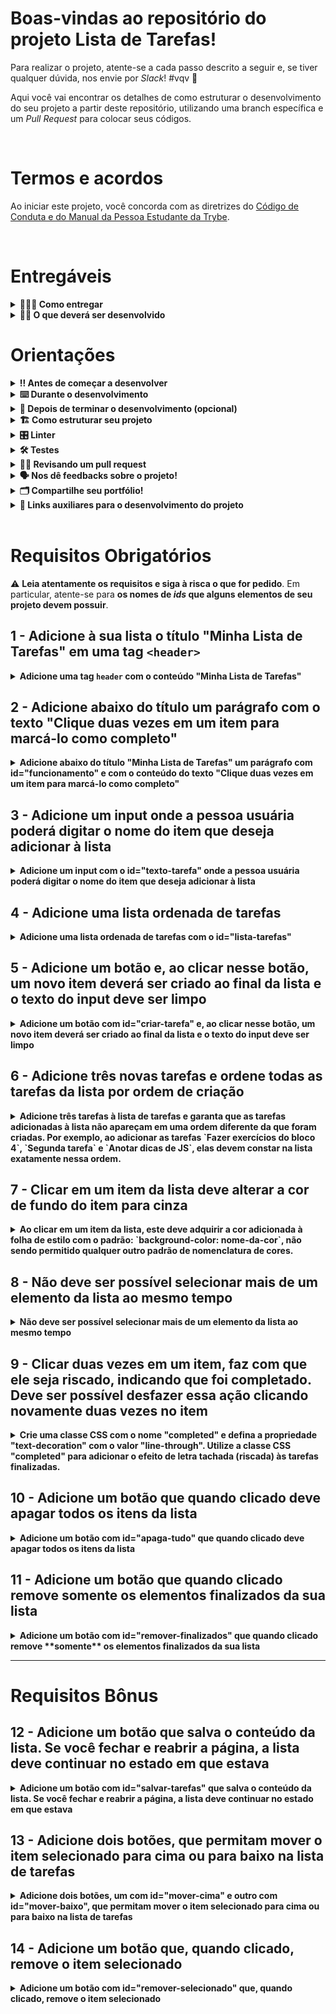 # Boas-vindas ao repositório do projeto Lista de Tarefas!

Para realizar o projeto, atente-se a cada passo descrito a seguir e, se tiver qualquer dúvida, nos envie por _Slack_! #vqv 🚀

Aqui você vai encontrar os detalhes de como estruturar o desenvolvimento do seu projeto a partir deste repositório, utilizando uma branch específica e um _Pull Request_ para colocar seus códigos.

</br>

# Termos e acordos

Ao iniciar este projeto, você concorda com as diretrizes do [Código de Conduta e do Manual da Pessoa Estudante da Trybe](https://app.betrybe.com/manual-estudante/codigo-de-etica-e-conduta).

</br>

# Entregáveis

<details>
<summary><strong>🤷🏽‍♀️ Como entregar</strong></summary><br />

  Para entregar o seu projeto você deverá criar um _Pull Request_ neste repositório.

  Lembre-se que você pode consultar nosso conteúdo sobre [Git & GitHub](https://app.betrybe.com/course/4d67f5b4-34a6-489f-a205-b6c7dc50fc16/) e nosso [Blog - Git & GitHub](https://blog.betrybe.com/tecnologia/git-e-github/) sempre que precisar!
</details>

<details>
  <summary><strong>👨‍💻 O que deverá ser desenvolvido</strong></summary><br />

  Você desenvolverá uma lista de tarefas usando `HTML`, `CSS` e `JavaScript`.

:bulb: **Veja o exemplo a seguir de como o projeto pode se parecer depois de pronto**

  ![exemplo de uma todo list](./todo-list-example.gif)

:rocket: Lembre-se que você pode ir além e deixar o projeto com a sua cara e impressionar todas as pessoas! :rocket:
</details>


# Orientações

<details>
  <summary><strong>‼️ Antes de começar a desenvolver</strong></summary><br />

  1. Clone o repositório

  - Use o comando: `git clone git@github.com:tryber/sd-031-a-project-todo-list.git`
  - Entre na pasta do repositório que você acabou de clonar:
    - `cd sd-031-a-project-todo-list`

  2. Instale as dependências

  - `npm install`

  3. Crie uma branch a partir da branch `master`

  - Verifique que você está na branch `master`
    - Exemplo: `git branch`
  - Se não estiver, mude para a branch `master`
    - Exemplo: `git checkout master`
  - Agora, crie uma branch onde você vai guardar os `commits` do seu projeto
    - Você deve criar uma branch no seguinte formato: `nome-de-usuario-nome-do-projeto`
    - Exemplo: `git checkout -b joaozinho-todo-list-project`

  4. Crie na raiz do projeto os arquivos que você precisará desenvolver:

  - Verifique que você está na raiz do projeto
    - Exemplo: `pwd` -> o retorno vai ser algo tipo _/Users/joaozinho/code/**sd-031-a-project-todo-list**_
  - Crie os arquivos index.html, style.css e script.js
    - Exemplo: `touch index.html style.css script.js`

  5. Adicione as mudanças ao _stage_ do Git e faça um `commit`

  - Verifique que as mudanças ainda não estão no _stage_
    - Exemplo: `git status` (devem aparecer listados os novos arquivos em vermelho)
  - Adicione o novo arquivo ao _stage_ do Git
    - Exemplo:
      - `git add .` (adicionando todas as mudanças - _que estavam em vermelho_ - ao stage do Git)
      - `git status` (devem aparecer listados os arquivos em verde)
  - Faça o `commit` inicial
    - Exemplo:
      - `git commit -m 'iniciando o projeto. VAMOS COM TUDO :rocket:'` (fazendo o primeiro commit)
      - `git status` (deve aparecer uma mensagem tipo _nothing to commit_ )

  6. Adicione a sua branch com o novo `commit` ao repositório remoto

  - Usando o exemplo anterior: `git push -u origin joaozinho-todo-list-project`

  7. Crie um novo `Pull Request` _(PR)_

  - Vá até a página de _Pull Requests_ do [repositório no GitHub](https://github.com/tryber/sd-031-a-project-todo-list/pulls)
  - Clique no botão verde _"New pull request"_
  - Clique na caixa de seleção _"Compare"_ e escolha a sua branch **com atenção**
  - Coloque um título para a sua _Pull Request_
    - Exemplo: _"Cria tela de busca"
  - Adicione uma descrição para o _Pull Request_, um título que o identifique, e clique no botão verde _"Create pull request"_. Crie da seguinte forma: `[JOAOZINHO] Projeto Lista de Tarefas`
  - **Não se preocupe em preencher mais nada por enquanto!**
  - Volte até a [página de _Pull Requests_ do repositório](https://github.com/tryber/sd-031-a-project-todo-list/pulls) e confira que o seu _Pull Request_ está criado

</details>

<details>
  <summary><strong>⌨️ Durante o desenvolvimento</strong></summary>

- Faça `commits` das alterações que você fizer no código regularmente

- Lembre-se de sempre após um (ou alguns) `commits` atualizar o repositório remoto

- Os comandos que você utilizará com mais frequência são:
    1. `git status` _(para verificar o que está em vermelho - fora do stage - e o que está em verde - no stage)_
    2. `git add` _(para adicionar arquivos ao stage do Git)_
    3. `git commit` _(para criar um commit com os arquivos que estão no stage do Git)_
    4. `git push -u origin nome-da-branch` _(para enviar o commit para o repositório remoto na primeira vez que fizer o `push` de uma nova branch)_
    5. `git push` _(para enviar o commit para o repositório remoto após o passo anterior)_

</details>

<details>
  <summary><strong>🤝 Depois de terminar o desenvolvimento (opcional)</strong></summary><br />

  Para sinalizar que o seu projeto está pronto para o _"Code Review"_, faça o seguinte:

- Vá até a página **DO SEU** _Pull Request_, adicione a label de _"code-review"_ e marque seus colegas:

  - No menu à direita, clique no _link_ **"Labels"** e escolha a _label_ **code-review**;

  - No menu à direita, clique no _link_ **"Assignees"** e escolha **o seu usuário**;

  - No menu à direita, clique no _link_ **"Reviewers"** e digite `students`, selecione o time `tryber/students-sd-031-a`.

  Caso tenha alguma dúvida, [aqui tem um video explicativo](https://vimeo.com/362189205).

</details>

<details>
  <summary><strong>🏗 Como estruturar seu projeto</strong></summary>
 </br>

  Os requisitos do seu projeto são avaliados automaticamente, sendo utilizada a resolução de tela de `1366 x 768` (1366 pixels de largura por 768 pixels de altura).

  :warning: **Atenção!!** :warning: 
- Desenvolva seu projeto usando a mesma resolução `1366 x 768`. Este [plugin](https://chrome.google.com/webstore/detail/window-resizer/kkelicaakdanhinjdeammmilcgefonfh?hl=en) do `Chrome` vai te ajudar a configurar a resolução;
- **Não utilize** imagens com um tamanho maior que _500Kb_;
- Utilize uma ferramenta como a [picresize](https://picresize.com/pt) para redimensionar as imagens.

O não cumprimento de um requisito, total ou parcialmente, impactará em sua avaliação.

</details>

<details>
<summary><strong>🎛 Linter</strong></summary><br />

Usaremos o [ESLint](https://eslint.org/) para fazer a análise estática do seu código, e o [Stylelint](https://stylelint.io/) para analisar o seu código CSS.

Este projeto já vem com as dependências relacionadas aos _linters_ configuradas no arquivo `package.json`.

Para rodá-los localmente no projeto, execute os comandos abaixo:
```bash
  npm run lint  
  npm run lint:styles
```
- O comando npm `run lint`, avalia se os arquivos com a extensão `JS` estão no padrão correto.
- O comando npm `run lint:styles` avalia se os arquivos com a extensão `CSS` estão no padrão correto.

Se as análises dos linters encontrarem problemas no seu código, tais problemas serão mostrados no seu terminal. Se não houver problema no seu código, nada será impresso no seu terminal.


Você pode também instalar o plugin do `ESLint` no `VSCode`. Para isso, basta fazer o download do [plugin](https://marketplace.visualstudio.com/items?itemName=dbaeumer.vscode-eslint) `ESLint` e instalá-lo.

⚠ **NESTE PROJETO O STYLELINT E ESLINT NÃO SERÃO AVALIADOS. VOCÊ PODE RODAR O TESTE LOCALMENTE E FAZER AS CORREÇÕES SE DESEJAR!** ⚠
</details>

<details>
  <summary><strong>🛠 Testes</strong></summary><br />

  [Cypress](https://www.cypress.io/) é uma ferramenta de teste de front-end desenvolvida para a web.
  Você pode rodar o cypress localmente para verificar se seus requisitos estão passando, para isso execute o um dos seguintes comandos:

  Para executar os testes apenas no terminal:

  ```bash
  npm test
  ```

  Para executar os testes e vê-los rodando em uma janela de navegador:

  ```bash
  npm run cypress:open
  ```

  **_ou_**

  ```bash
  npx cypress open
  ```

  Após executar um dos dois comandos acima, será aberta uma janela de navegador e então basta clicar no nome do arquivo de teste que quiser executar (project.spec.js).

  Você também pode assistir a [este](https://vimeo.com/539240375/a116a166b9) vídeo 😉🎙

  **Para rodar o cypress é preciso ter rodado o comando npm install anteriormente.**

- Caso a avaliação falhe com alguma mensagem de erro parecida com `[409:0326/130838.878602:FATAL:memory.cc(22)] Out of memory. size=4194304`, provavelmente as imagens que você está utilizando estão muito grandes. Tente redimensiona-las para um tamanho menor.

- Após criar o seu _Pull Request_ e fazer um _push_ da sua _branch_ para o repositório remoto, o avaliador automático será executado.

- Para verificar se a sua avaliação foi computada com sucesso, você pode verificar os **detalhes da execução do avaliador**:

  - Na página do seu _Pull Request_, acima do "botão de merge", procure por _**"Evaluator job"**_ e clique no link _**"Details"**_;

  - Na página que se abrirá, procure pela linha _**"Cypress evaluator step"**_ e clique nela;

  - Analise os resultados a partir da mensagem _**"(Run Starting)"**_;

  - Caso tenha dúvidas, consulte [este vídeo](https://vimeo.com/420861252) ou procure a monitoria.

:warning: **O avaliador automático não necessariamente avalia seu projeto na ordem em que os requisitos aparecem no readme. Isso acontece para deixar o processo de avaliação mais rápido. Então, não se assuste se isso acontecer, ok?**

- Você tem liberdade para adicionar novos comportamentos ao seu projeto, seja na forma de aperfeiçoamentos em requisitos propostos ou novas funcionalidades, **desde que tais comportamentos adicionais não conflitem com os requisitos propostos**. Em outras palavras, você pode fazer mais do que for pedido, mas nunca menos.

- Contudo, tenha em mente que **nada além do que for pedido nos requisitos será avaliado**. _Esta é uma oportunidade de você exercitar sua criatividade e experimentar com os conhecimentos adquiridos._

</details>

<details>
  <summary><strong>🕵🏿 Revisando um pull request</strong></summary><br />

  Use o conteúdo sobre [Code Review](https://app.betrybe.com/course/real-life-engineer/code-review) para te ajudar a revisar os _Pull Requests_.

</details>

<details>
  <summary><strong>🗣 Nos dê feedbacks sobre o projeto!</strong></summary><br />

Ao finalizar e submeter o projeto, não se esqueça de avaliar sua experiência preenchendo o formulário.
**Leva menos de 3 minutos!**

  Link: [Formulário de avaliação do projeto](https://be-trybe.typeform.com/to/ZTeR4IbH#cohort_hidden=CH31-A&template=betrybe/sd-0x-project-todo-list)

</details>

<details>
  <summary><strong>🗂 Compartilhe seu portfólio!</strong></summary><br />

  Você sabia que o LinkedIn é a principal rede social profissional e compartilhar o seu aprendizado lá é muito importante para quem deseja construir uma carreira de sucesso? Compartilhe esse projeto no seu LinkedIn, marque o perfil da Trybe (@trybe) e mostre para a sua rede toda a sua evolução.

</details>

<details>
  <summary><strong>🔗 Links auxiliares para o desenvolvimento
do projeto</strong></summary><br />

Como pessoa desenvolvedora é necessário realizar pesquisas e garimpar informações para auxiliar no entendimento de um determinado assunto. Assim, para solucionar os requisitos deste projeto é inevitável e **estimulado** que você pesquise nas mais variadas fontes (course, vídeos do course, google, YouTube, etc). </br>
</bre>
:warning: **ATENÇÃO!** :warning: Sempre tome o cuidado de utilizar _fontes confiáveis_ em suas pesquisas da Internet. Alguns exemplos:
  
  - [JavaScript.com](http://javascript.com/)

  - [W3Schools](https://www.w3schools.com/js/default.asp)

  - [MDN](https://developer.mozilla.org/pt-BR/docs/Web/JavaScript)

  - [StackOverflow](https://pt.stackoverflow.com/questions/tagged/javascript)

</details>

</br>

# Requisitos Obrigatórios

:warning: **Leia atentamente os requisitos e siga à risca o que for pedido**. Em particular, atente-se para **os nomes de _ids_ que alguns elementos de seu projeto devem possuir**.

## 1 - Adicione à sua lista o título "Minha Lista de Tarefas" em uma tag `<header>`

<details><summary><strong>Adicione uma tag <code>header</code> com o conteúdo "Minha Lista de Tarefas"</strong></summary><br />

**O que será testado:**

- A página deve possuir uma tag `header` com o conteúdo "Minha Lista de Tarefas".

</details>

## 2 - Adicione abaixo do título um parágrafo com o texto "Clique duas vezes em um item para marcá-lo como completo"

<details><summary><strong>Adicione abaixo do título "Minha Lista de Tarefas" um parágrafo com id="funcionamento" e com o conteúdo do texto "Clique duas vezes em um item para marcá-lo como completo"</strong></summary><br />

**O que será testado:**

- A página deve possuir  um elemento parágrafo com o ID `funcionamento`;
- O conteúdo do parágrafo deve ser `Clique duas vezes em um item para marcá-lo como completo`.

</details>

## 3 - Adicione um input onde a pessoa usuária poderá digitar o nome do item que deseja adicionar à lista

<details><summary><strong>Adicione um input com o id="texto-tarefa" onde a pessoa usuária poderá digitar o nome do item que deseja adicionar à lista</strong></summary><br />


**O que será testado:**

- A página deve possuir um elemento do tipo `input`;
- O elemento `input` deve possuir o ID `texto-tarefa`.

</details>

## 4 - Adicione uma lista ordenada de tarefas

<details><summary><strong>Adicione uma lista ordenada de tarefas com o id="lista-tarefas"</strong></summary><br />

**O que será testado:**

- A página deve possuir um elemento do tipo `ol`;
- O elemento `ol` deve possuir o ID `lista-tarefas`.

</details>

## 5 - Adicione um botão e, ao clicar nesse botão, um novo item deverá ser criado ao final da lista e o texto do input deve ser limpo

<details><summary><strong>Adicione um botão com id="criar-tarefa" e, ao clicar nesse botão, um novo item deverá ser criado ao final da lista e o texto do input deve ser limpo</strong></summary><br />

**O que será testado:**

- A página deve possuir um elemento do tipo `button`;
- O elemento `button` deve possuir o ID `criar-tarefa`;
- Ao digitar o texto `minha primeira tarefa` e clicar no botão `criar-tarefa`, o texto digitado deve aparecer na lista e **desaparecer do campo de input**;
- A adição de elementos na lista será feita algumas vezes, portanto todos os itens criados devem permanecer na lista na medida em que novos itens são adicionados. 

</details>

## 6 - Adicione três novas tarefas e ordene todas as tarefas da lista por ordem de criação

<details><summary><strong>Adicione três tarefas à lista de tarefas e garanta que as tarefas adicionadas à lista não apareçam em uma ordem diferente da que foram criadas. Por exemplo, ao adicionar as tarefas `Fazer exercícios do bloco 4`, `Segunda tarefa` e `Anotar dicas de JS`, elas devem constar na lista exatamente nessa ordem.</strong></summary><br />

**O que será testado:**

- A página deve possuir três tarefas e será checado se elas estão ordenadas por ordem de criação - ou seja, a primeira tarefa criada deve estar na primeira posição, depois a segunda, e assim por diante.

</details>

## 7 - Clicar em um item da lista deve alterar a cor de fundo do item para cinza

<details><summary><strong>Ao clicar em um item da lista, este deve adquirir a cor adicionada à folha de estilo com o padrão: `background-color: nome-da-cor`, não sendo permitido qualquer outro padrão de nomenclatura de cores.</strong></summary><br />

:warning: **Ao clicar novamente em um item selecionado, não é esperado que ele seja removido.**

**O que será testado:**

- A página ao ser carregada deve possuir os itens da lista **sem** o estilo CSS `background-color: gray`;

- Os itens da lista ao serem clicados devem passar a ter o estilo CSS `background-color: gray`.

</details>

## 8 - Não deve ser possível selecionar mais de um elemento da lista ao mesmo tempo

<details><summary><strong>Não deve ser possível selecionar mais de um elemento da lista ao mesmo tempo</strong></summary><br />

**O que será testado:**

- Quando um elemento da lista é selecionado, o outro elemento anteriormente selecionado deve então ser desselecionado. Isso será verificado através da presença ou não do estilo `background-color: gray` no elemento.

</details>

## 9 - Clicar duas vezes em um item, faz com que ele seja riscado, indicando que foi completado. Deve ser possível desfazer essa ação clicando novamente duas vezes no item

<details><summary><strong>Crie uma classe CSS com o nome "completed" e defina a propriedade "text-decoration" com o valor "line-through". Utilize a classe CSS "completed" para adicionar o efeito de letra tachada (riscada) às tarefas finalizadas.</strong></summary><br />

**O que será testado:**

- Antes da ação ser disparada, o elemento adicionado à lista não deve possuir a classe `completed` nem o estilo `text-decoration: line-through solid black`;

- O item da lista ao receber duplo clique deve passar a ter a classe `completed` e o estilo `text-decoration` com o valor `line-through solid black`;

- O item da lista ao receber um segundo duplo clique, não deve mais possuir a classe `completed` nem o estilo `text-decoration: line-through solid black`.

</details>

## 10 - Adicione um botão que quando clicado deve apagar todos os itens da lista

<details><summary><strong>Adicione um botão com id="apaga-tudo" que quando clicado deve apagar todos os itens da lista</strong></summary><br />

**O que será testado:**

- A página deve possuir um elemento `button` com o ID `apaga-tudo`;

- Dado que uma lista possua tarefas, ao dar um clique no botão a lista deve ficar vazia.

</details>

## 11 - Adicione um botão que quando clicado remove **somente** os elementos finalizados da sua lista

<details><summary><strong>Adicione um botão com id="remover-finalizados" que quando clicado remove **somente** os elementos finalizados da sua lista</strong></summary><br />

**O que será testado:**

- A página deve possuir um elemento `button` com o ID `remover-finalizados`;

- Dado que uma lista possua tarefas finalizadas, ao clicar no botão, todos os elementos marcados como feitos devem ser removidos da lista.

</details>

---

# Requisitos Bônus

## 12 - Adicione um botão que salva o conteúdo da lista. Se você fechar e reabrir a página, a lista deve continuar no estado em que estava

<details><summary><strong>Adicione um botão com id="salvar-tarefas" que salva o conteúdo da lista. Se você fechar e reabrir a página, a lista deve continuar no estado em que estava</strong></summary><br />

**O que será testado:**

- A página deve possuir um elemento `button` com o ID `salvar-tarefas`;

- Dado que uma lista tenha várias tarefas, algumas das quais marcadas como finalizadas, um recarregamento da página deve manter a lista exatamente como está.

</details>

## 13 - Adicione dois botões, que permitam mover o item selecionado para cima ou para baixo na lista de tarefas

<details><summary><strong>Adicione dois botões, um com id="mover-cima" e outro com id="mover-baixo", que permitam mover o item selecionado para cima ou para baixo na lista de tarefas</strong></summary><br />

:warning: Pontos importantes sobre este requisito bônus: :warning:

- Antes de começar a desenvolver essa funcionalidade, pare e pense: </br>

O que significa mover um item de uma lista para cima ou para baixo no **_DOM_**? :thinking: </br>

:bulb: Você já possui todas as habilidades necessárias para fazer isso :smiley:.

- Habitue-se a pensar nos casos especiais ao construir programas. O que acontece se o usuário tentar mover o primeiro item para cima ou o último para baixo?

**O que será testado:**

- A página deve possuir dois elementos `button`, um com o ID `mover-cima` e o outro com o ID `mover-baixo`;

- Dado que diversos elementos foram acrescentados à lista, movimentá-los de formas diversas deve deixá-los permanecer nas posições esperadas;

- Caso algum elemento esteja finalizado, este status deve persistir ainda que se mova o elemento;

- Caso nenhum elemento esteja selecionado, ao clicar nos botões a lista não deve ser alterada;

- Um elemento que esteja selecionado deve se manter selecionado mesmo depois de movido;

- _Caso especial!_ Será verificado que, caso se tente subir o elemento no topo da lista ou, caso se tente descer o último elemento da lista, esta não deve ser alterada.

</details>

## 14 - Adicione um botão que, quando clicado, remove o item selecionado

<details><summary><strong>Adicione um botão com id="remover-selecionado" que, quando clicado, remove o item selecionado</strong></summary><br />

**O que será testado:**

- A página deve possuir um elemento `button` com um ID `remover-selecionado`;

- Ao clicar no botão, somente o elemento selecionado deve ser removido.

</details>
